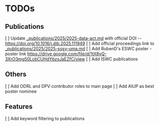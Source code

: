 # TODOs

## Publications
[ ] Update [_publications/2025/2025-data-act.md](_publications/2025/2025-data-act.md) with official DOI -- https://doi.org/10.1016/j.dib.2025.111949
[ ] Add official proceedings link to [_publications/2025/2025-sosy-uma.md](_publications/2025/2025-sosy-uma.md)
[ ] Add RubenD's ESWC poster - poster link https://drive.google.com/file/d/1tX8vQ-3XrO3mg50LcbCUHdYbzsJaEZfC/view
[ ] Add ISWC publications

## Others
[ ] Add ODRL and DPV contributor roles to main page
[ ] Add AIUP as best poster nominee

## Features
[ ] Add keyword filtering to publications